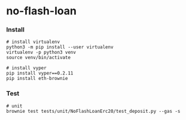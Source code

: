 # no-flash-loan

### Install

```shell
# install virtualenv
python3 -m pip install --user virtualenv
virtualenv -p python3 venv
source venv/bin/activate

# install vyper
pip install vyper==0.2.11
pip install eth-brownie
```

### Test

```shell
# unit
brownie test tests/unit/NoFlashLoanErc20/test_deposit.py --gas -s
```
